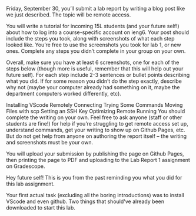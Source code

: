 Friday, September 30, you’ll submit a lab report by writing a blog post like we just described. The topic will be remote access.

You will write a tutorial for incoming 15L students (and your future self!) about how to log into a course-specific account on ieng6. Your post should include the steps you took, along with screenshots of what each step looked like. You’re free to use the screenshots you took for lab 1, or new ones. Complete any steps you didn’t complete in your group on your own.

Overall, make sure you have at least 6 screenshots, one for each of the steps below (though more is useful, remember that this will help out your future self). For each step include 2-3 sentences or bullet points describing what you did. If for some reason you didn’t do the step exactly, describe why not (maybe your computer already had something on it, maybe the department computers worked differently, etc).

Installing VScode
Remotely Connecting
Trying Some Commands
Moving Files with scp
Setting an SSH Key
Optimizing Remote Running
You should complete the writing on your own. Feel free to ask anyone (staff or other students are fine!) for help if you’re struggling to get remote access set up, understand commands, get your writing to show up on Github Pages, etc. But do not get help from anyone on authoring the report itself – the writing and screenshots must be your own.

You will upload your submission by publishing the page on Github Pages, then printing the page to PDF and uploading to the Lab Report 1 assignment on Gradescope.

Hey future self! This is you from the past reminding you what you did for this lab assignment.

Your first actual task (excluding all the boring introductions) was to install VScode and even github. Two things that should've already been downloaded to start this lab.

